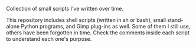 Collection of small scripts I've written over time.

This repository includes shell scripts (written in sh or bash), small stand-alone Python programs, and Gimp plug-ins as well. Some of them I still use, others have been forgotten in time. Check the comments inside each script to understand each one's purpose.
